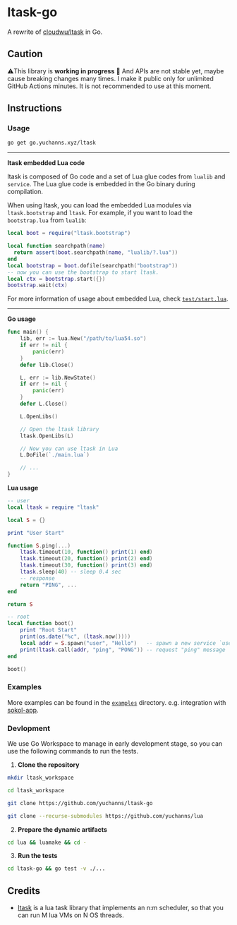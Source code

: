 # ltask-go

A rewrite of [cloudwu/ltask](https://github.com/cloudwu/ltask) in Go.

## Caution

⚠️This library is **working in progress** 🚧 And APIs are not stable yet, maybe cause breaking changes many times. I make it public only for unlimited GitHub Actions minutes. It is not recommended to use at this moment.

## Instructions

### Usage

```bash
go get go.yuchanns.xyz/ltask
```

---
**ltask embedded Lua code**

ltask is composed of Go code and a set of Lua glue codes from `lualib` and `service`. The Lua glue code is embedded in the Go binary during compilation.

When using ltask, you can load the embedded Lua modules via `ltask.bootstrap` and `ltask`. For example, if you want to load the `bootstrap.lua` from `lualib`:

```lua
local boot = require("ltask.bootstrap")

local function searchpath(name)
  return assert(boot.searchpath(name, "lualib/?.lua"))
end
local bootstrap = boot.dofile(searchpath("bootstrap"))
-- now you can use the bootstrap to start ltask.
local ctx = bootstrap.start({})
bootstrap.wait(ctx)
```

For more information of usage about embedded Lua, check [`test/start.lua`](./test/start.lua).

---
**Go usage**

```go
func main() {
	lib, err := lua.New("/path/to/lua54.so")
	if err != nil {
		panic(err)
	}
	defer lib.Close()

	L, err := lib.NewState()
	if err != nil {
		panic(err)
	}
	defer L.Close()

	L.OpenLibs()

	// Open the ltask library
	ltask.OpenLibs(L)

	// Now you can use ltask in Lua
	L.DoFile(`./main.lua`)

	// ...
}
```

**Lua usage**

```lua
-- user
local ltask = require "ltask"

local S = {}

print "User Start"

function S.ping(...)
	ltask.timeout(10, function() print(1) end)
	ltask.timeout(20, function() print(2) end)
	ltask.timeout(30, function() print(3) end)
	ltask.sleep(40) -- sleep 0.4 sec
	-- response
	return "PING", ...
end

return S

-- root
local function boot()
	print "Root Start"
	print(os.date("%c", (ltask.now())))
	local addr = S.spawn("user", "Hello")	-- spawn a new service `user`
	print(ltask.call(addr, "ping", "PONG"))	-- request "ping" message
end

boot()
```

### Examples

More examples can be found in the [`examples`](./examples) directory. e.g. integration with [sokol-app](./examples/sokol).

### Devlopment

We use Go Workspace to manage in early development stage, so you can use the following commands to run the tests.

1. **Clone the repository**
```bash
mkdir ltask_workspace

cd ltask_workspace

git clone https://github.com/yuchanns/ltask-go

git clone --recurse-submodules https://github.com/yuchanns/lua
```

2. **Prepare the dynamic artifacts**
```bash
cd lua && luamake && cd -
```

3. **Run the tests**
```bash
cd ltask-go && go test -v ./...
```

## Credits

- [ltask](https://github.com/cloudwu/ltask) is a lua task library that implements an n:m scheduler, so that you can run M lua VMs on N OS threads.
